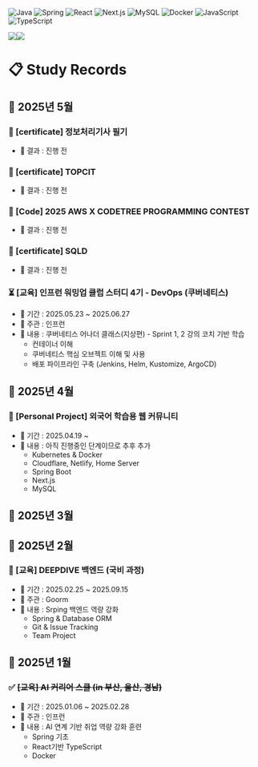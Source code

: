 ![Java](https://img.shields.io/badge/Java-ED8B00?style=for-the-badge&logo=openjdk&logoColor=white)
![Spring](https://img.shields.io/badge/Spring-6DB33F?style=for-the-badge&logo=spring&logoColor=white)
![React](https://img.shields.io/badge/React-20232A?style=for-the-badge&logo=react&logoColor=61DAFB)
![Next.js](https://img.shields.io/badge/Next.js-000000?style=for-the-badge&logo=next.js&logoColor=white)
![MySQL](https://img.shields.io/badge/MySQL-005C84?style=for-the-badge&logo=mysql&logoColor=white)
![Docker](https://img.shields.io/badge/Docker-2CA5E0?style=for-the-badge&logo=docker&logoColor=white)
![JavaScript](https://img.shields.io/badge/JavaScript-F7DF1E?style=for-the-badge&logo=javascript&logoColor=black)
![TypeScript](https://img.shields.io/badge/TypeScript-007ACC?style=for-the-badge&logo=typescript&logoColor=white)

<div style="display: flex; align-items: flex-start;">
    <img src="http://mazassumnida.wtf/api/v2/generate_badge?boj=tndyd83" />
    <img src="http://mazandi.herokuapp.com/api?handle=tndyd83&theme=warm"/>
</div>

<!--
Status Symbols
🔄 - In Progress
✅ - Completed
⏳ - Planned
❌ - Failed
-->

# 📋 Study Records
## 🌱 2025년 5월
### 🔄 [certificate] 정보처리기사 필기
- 📝 결과 : 진행 전
### 🔄 [certificate] TOPCIT
- 📝 결과 : 진행 전
### 🔄 [Code] 2025 AWS X CODETREE PROGRAMMING CONTEST
- 📝 결과 : 진행 전
### 🔄 [certificate] SQLD
- 📝 결과 : 진행 전
### ⏳ [교육] 인프런 워밍업 클럽 스터디 4기 - DevOps (쿠버네티스)
- 📅 기간 : 2025.05.23 ~ 2025.06.27
- 🎯 주관 : 인프런
- 📝 내용 : 쿠버네티스 어나더 클래스(지상편) - Sprint 1, 2 강의 코치 기반 학습
    - 컨테이너 이해
    - 쿠버네티스 핵심 오브젝트 이해 및 사용
    - 배포 파이프라인 구축 (Jenkins, Helm, Kustomize, ArgoCD)
## 🌱 2025년 4월
### 🔄 [Personal Project] 외국어 학습용 웹 커뮤니티
- 📅 기간 : 2025.04.19 ~
- 📝 내용 : 아직 진행중인 단계이므로 추후 추가
    - Kubernetes & Docker
    - Cloudflare, Netlify, Home Server
    - Spring Boot
    - Next.js
    - MySQL
## 🌱 2025년 3월
## 🌱 2025년 2월
### 🔄 [교육] DEEPDIVE 백엔드 (국비 과정)
- 📅 기간 : 2025.02.25 ~ 2025.09.15
- 🎯 주관 : Goorm
- 📝 내용 : Srping 백엔드 역량 강화
    - Spring & Database ORM
    - Git & Issue Tracking
    - Team Project
## 🌱 2025년 1월
### ✅ ~~[교육] AI 커리어 스쿨 (in 부산, 울산, 경남)~~
  - 📅 기간 : 2025.01.06 ~ 2025.02.28
  - 🎯 주관 : 인프런
  - 📝 내용 : AI 연계 기반 취업 역량 강화 훈련
    - Spring 기초 
    - React기반 TypeScript
    - Docker